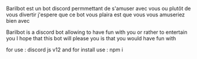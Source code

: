 Barilbot est un bot discord permmettant de s'amuser avec vous ou plutôt de vous divertir j'espere que ce bot vous plaira est que vous vous amuseriez bien avec

Barilbot is a discord bot allowing to have fun with you or rather to entertain you I hope that this bot will please you is that you would have fun with


for use : 
discord js v12
and for install use : npm i

